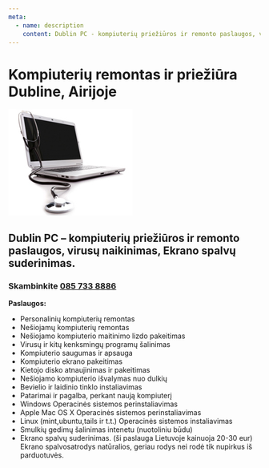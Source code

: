 ```yaml
---
meta:
  - name: description
    content: Dublin PC - kompiuterių priežiūros ir remonto paslaugos, virusų naikinimas, Ekrano spalvų suderinimas Airijoje. Skambinti 085 733 8886. Paslaugos...
---
```

# Kompiuterių remontas ir priežiūra Dubline, Airijoje

![Kompiuteriu remontas Airijoje](../img/laptop-repair.jpg)

## Dublin PC – kompiuterių priežiūros ir remonto paslaugos, virusų naikinimas, Ekrano spalvų suderinimas.

### Skambinkite [085 733 8886](tel:+353857338886)

**Paslaugos:**

- Personalinių kompiuterių remontas
- Nešiojamų kompiuterių remontas
- Nešiojamo kompiuterio maitinimo lizdo pakeitimas
- Virusų ir kitų kenksmingų programų šalinimas
- Kompiuterio saugumas ir apsauga
- Kompiuterio ekrano pakeitimas
- Kietojo disko atnaujinimas ir pakeitimas
- Nešiojamo kompiuterio išvalymas nuo dulkių
- Bevielio ir laidinio tinklo instaliavimas
- Patarimai ir pagalba, perkant naują kompiuterį
- Windows Operacinės sistemos perinstaliavimas
- Apple Mac OS X Operacinės sistemos perinstaliavimas
- Linux (mint,ubuntu,tails ir t.t.) Operacinės sistemos instaliavimas
- Smulkių gedimų šalinimas intenetu (nuotoliniu būdu)
- Ekrano spalvų suderinimas. (ši paslauga Lietuvoje kainuoja 20-30 eur) Ekrano spalvosatrodys natūralios, geriau rodys nei rodė tik nupirkus iš parduotuvės.